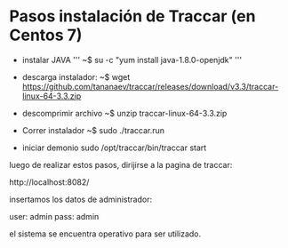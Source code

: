 Pasos instalación de Traccar (en Centos 7)
=========================================
	
* instalar JAVA
'''
~$ su -c "yum install java-1.8.0-openjdk"
'''

* descarga instalador:
  ~$ wget https://github.com/tananaev/traccar/releases/download/v3.3/traccar-linux-64-3.3.zip

* descomprimir archivo
  ~$ unzip traccar-linux-64-3.3.zip

* Correr instalador
  ~$ sudo ./traccar.run 

* iniciar demonio
  sudo /opt/traccar/bin/traccar start

luego de realizar estos pasos, dirijirse a la pagina de traccar: 

  http://localhost:8082/

insertamos los datos de administrador:

  user: admin
  pass: admin

el sistema se encuentra operativo para ser utilizado.
